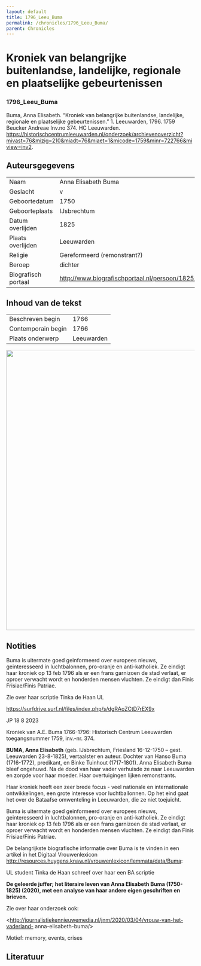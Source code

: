 ```yaml
---
layout: default
title: 1796_Leeu_Buma
permalink: /chronicles/1796_Leeu_Buma/
parent: Chronicles
--- 
```



# Kroniek van belangrijke buitenlandse, landelijke, regionale en plaatselijke gebeurtenissen 

### 1796_Leeu_Buma 

Buma, Anna Elisabeth. “Kroniek van belangrijke buitenlandse, landelijke, regionale en plaatselijke gebeurtenissen.” 1. Leeuwarden, 1796. 1759 Beucker Andreae Inv.no 374. HC Leeuwarden. https://historischcentrumleeuwarden.nl/onderzoek/archievenoverzicht?mivast=76&mizig=210&miadt=76&miaet=1&micode=1759&minr=722766&miview=inv2. 

## Auteursgegevens 

| | | 
| --------------- | --------------- | 
| Naam |  Anna Elisabeth Buma | 
| Geslacht | v | 
| Geboortedatum | 1750 | 
| Geboorteplaats | IJsbrechtum | 
| Datum overlijden | 1825 | 
| Plaats overlijden | Leeuwarden | 
| Religie | Gereformeerd (remonstrant?) | 
| Beroep | dichter | 
| Biografisch portaal | http://www.biografischportaal.nl/persoon/18252441 | 

## Inhoud van de tekst 

| | | 
| --------------- | --------------- | 
| Beschreven begin | 1766 | 
| Contemporain begin | 1766 | 
| Plaats onderwerp | Leeuwarden | 

[<img src="..\..\barplots_chronicles\1796_Leeu_Buma.jpg" width="750"/>](..\..\barplots_chronicles\1796_Leeu_Buma.jpg) 

## Notities 

Buma is uitermate goed geinformeerd over europees nieuws, geinteresseerd in
luchtbalonnen, pro-oranje en anti-katholiek. Ze eindigt haar kroniek op 13 feb
1796 als er een frans garnizoen de stad verlaat, er oproer verwacht wordt en
honderden mensen vluchten. Ze eindigt dan Finis Frisiae/Finis Patriae.

Zie over haar scriptie Tinka de Haan UL

<https://surfdrive.surf.nl/files/index.php/s/dgRAoZCtD7rEX9x>



JP 18 8 2023

Kroniek van A.E. Buma 1766-1796: Historisch Centrum Leeuwarden toegangsnummer
1759, inv.-nr. 374.

**BUMA, Anna Elisabeth**  (geb. IJsbrechtum, Friesland 16-12-1750 – gest.
Leeuwarden 23-8-1825), vertaalster en auteur. Dochter van Hanso Buma
(1716-1772), predikant, en Binke Tuinhout (1717-1801). Anna Elisabeth Buma
bleef ongehuwd. Na de dood van haar vader verhuisde ze naar Leeuwarden en
zorgde voor haar moeder. Haar overtuigingen lijken remonstrants.

Haar kroniek heeft een zeer brede focus - veel nationale en internationale
ontwikkelingen, een grote interesse voor luchtballonnen. Op het eind gaat het
over de Bataafse omwenteling in Leeuwarden, die ze niet toejuicht.

Buma is uitermate goed geinformeerd over europees nieuws, geinteresseerd in
luchtbalonnen, pro-oranje en anti-katholiek. Ze eindigt haar kroniek op 13 feb
1796 als er een frans garnizoen de stad verlaat, er oproer verwacht wordt en
honderden mensen vluchten. Ze eindigt dan Finis Frisiae/Finis Patriae.

De belangrijkste biografische informatie over Buma is te vinden in een artikel
in het Digitaal Vrouwenlexicon
<http://resources.huygens.knaw.nl/vrouwenlexicon/lemmata/data/Buma>:

UL student Tinka de Haan schreef over haar een BA scriptie

**De geleerde juffer; het literaire leven van Anna Elisabeth Buma (1750-1825)
(2020), met een analyse van haar andere eigen geschriften en brieven.**

Zie over haar onderzoek ook:

<http://journalistiekennieuwemedia.nl/jnm/2020/03/04/vrouw-van-het-vaderland-
anna-elisabeth-buma/>



Motief: memory, events, crises



## Literatuur 

